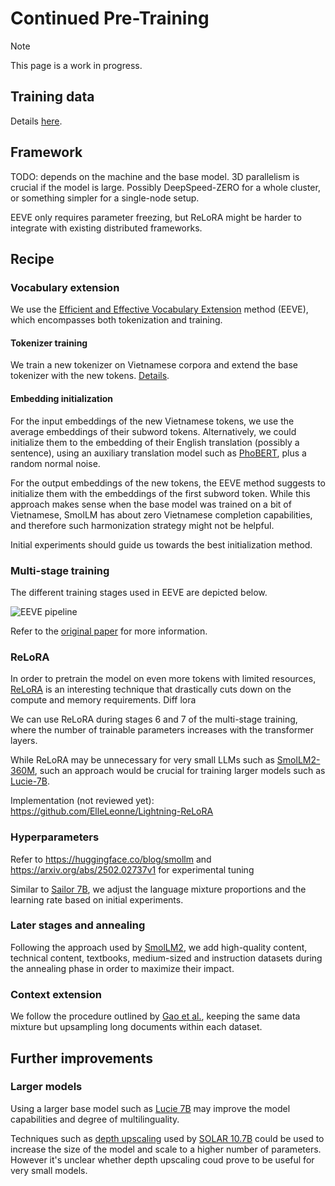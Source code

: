 # Continued Pre-Training

> [!NOTE]
>  This page is a work in progress.

## Training data

Details [here](./dataset/README.md).

## Framework

TODO: depends on the machine and the base model. 3D parallelism is crucial if the model is large. Possibly DeepSpeed-ZERO for a whole cluster, or something simpler for a single-node setup.

EEVE only requires parameter freezing, but ReLoRA might be harder to integrate with existing distributed frameworks.

## Recipe

### Vocabulary extension

We use the [Efficient and Effective Vocabulary Extension](https://arxiv.org/abs/2402.14714v1) method (EEVE), which encompasses both tokenization and training.

#### Tokenizer training

We train a new tokenizer on Vietnamese corpora and extend the base tokenizer with the new tokens. [Details](../tokenization/README.md).

#### Embedding initialization

For the input embeddings of the new Vietnamese tokens, we use the average embeddings of their subword tokens. Alternatively, we could initialize them to the embedding of their English translation (possibly a sentence), using an auxiliary translation model such as [PhoBERT](https://huggingface.co/vinai/phobert-base), plus a random normal noise.

For the output embeddings of the new tokens, the EEVE method suggests to initialize them with the embeddings of the first subword token. While this approach makes sense when the base model was trained on a bit of Vietnamese, SmolLM has about zero Vietnamese completion capabilities, and therefore such harmonization strategy might not be helpful.

Initial experiments should guide us towards the best initialization method.

### Multi-stage training

The different training stages used in EEVE are depicted below.

![EEVE pipeline](https://huggingface.co/yanolja/EEVE-Korean-10.8B-v1.0/resolve/main/EEVE_figure.png)

Refer to the [original paper](https://arxiv.org/abs/2402.14714v1) for more information.

### ReLoRA

In order to pretrain the model on even more tokens with limited resources, [ReLoRA](https://arxiv.org/abs/2307.05695) is an interesting technique that drastically cuts down on the compute and memory requirements.
Diff lora

We can use ReLoRA during stages 6 and 7 of the multi-stage training, where the number of trainable parameters increases with the transformer layers.

While ReLoRA may be unnecessary for very small LLMs such as [SmolLM2-360M](https://huggingface.co/HuggingFaceTB/SmolLM2-360M), such an approach would be crucial for training larger models such as [Lucie-7B](https://huggingface.co/OpenLLM-France/Lucie-7B-Instruct-v1.1).

Implementation (not reviewed yet):
https://github.com/ElleLeonne/Lightning-ReLoRA

### Hyperparameters

Refer to https://huggingface.co/blog/smollm and https://arxiv.org/abs/2502.02737v1 for experimental tuning

Similar to [Sailor 7B](https://arxiv.org/abs/2404.03608), we adjust the language mixture proportions and the learning rate based on initial experiments.

### Later stages and annealing

Following the approach used by [SmolLM2](https://arxiv.org/abs/2502.02737v1), we add high-quality content, technical content, textbooks, medium-sized and instruction datasets during the annealing phase in order to maximize their impact.

### Context extension

We follow the procedure outlined by [Gao et al.](https://arxiv.org/abs/2410.02660), keeping the same data mixture but upsampling long documents within each dataset.

## Further improvements

### Larger models

Using a larger base model such as [Lucie 7B](https://huggingface.co/OpenLLM-France/Lucie-7B-Instruct-v1.1) may improve the model capabilities and degree of multilinguality.

Techniques such as [depth upscaling](https://planetbanatt.net/articles/modelmerging.html#orgf613f37) used by [SOLAR 10.7B](https://arxiv.org/abs/2312.15166) could be used to increase the size of the model and scale to a higher number of parameters. However it's unclear whether depth upscaling coud prove to be useful for very small models.

